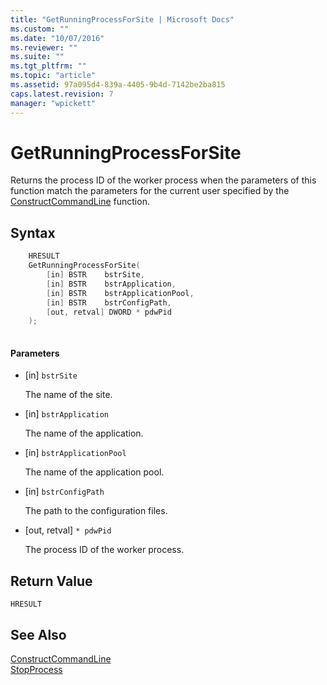 ```yaml
---
title: "GetRunningProcessForSite | Microsoft Docs"
ms.custom: ""
ms.date: "10/07/2016"
ms.reviewer: ""
ms.suite: ""
ms.tgt_pltfrm: ""
ms.topic: "article"
ms.assetid: 97a095d4-839a-4405-9b4d-7142be2ba815
caps.latest.revision: 7
manager: "wpickett"
---
```

# GetRunningProcessForSite
Returns the process ID of the worker process when the parameters of this function match the parameters for the current user specified by the [ConstructCommandLine](../../\extensions/express-api-reference/constructcommandline.md) function.  
  
## Syntax  
  
```cpp  
    HRESULT  
    GetRunningProcessForSite(   
        [in] BSTR    bstrSite,   
        [in] BSTR    bstrApplication,   
        [in] BSTR    bstrApplicationPool,   
        [in] BSTR    bstrConfigPath,   
        [out, retval] DWORD * pdwPid  
    );  
  
```  
  
#### Parameters  
  
-   [in] `bstrSite`  
  
     The name of the site.  
  
-   [in] `bstrApplication`  
  
     The name of the application.  
  
-   [in] `bstrApplicationPool`  
  
     The name of the application pool.  
  
-   [in] `bstrConfigPath`  
  
     The path to the configuration files.  
  
-   [out, retval] `* pdwPid`  
  
     The process ID of the worker process.  
  
## Return Value  
 `HRESULT`  
  
## See Also  
 [ConstructCommandLine](../../\extensions/express-api-reference/constructcommandline.md)   
 [StopProcess](../../\extensions/express-api-reference/stopprocess.md)